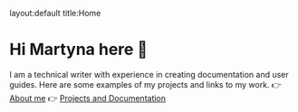 layout:default
title:Home

# Hi Martyna here 👋

I am a technical writer with experience in creating documentation and user guides. Here are some examples of my projects and links to my work.
👉 [About me](about.md)
👉 [Projects and Documentation](projects.md)
